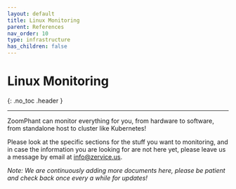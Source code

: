 ```yaml
---
layout: default
title: Linux Monitoring
parent: References
nav_order: 10
type: infrastructure
has_children: false
---
```


# Linux Monitoring
{: .no_toc .header }

----
ZoomPhant can monitor everything for you,  from hardware to software, from standalone host to cluster like Kubernetes!

Please look at the specific sections for the stuff you want to monitoring, and in case the information you are looking for are not here yet, please leave us a message by email at [info@zervice.us](mailto:info@zervice.us).

*Note: We are continuously adding more documents here, please be patient and check back once every a while for updates!*
